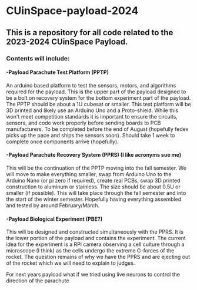 # CUinSpace-payload-2024
<h2>This is a repository for all code related to the 2023-2024 CUinSpace Payload. </h2>

<h3>Contents will include:</h3>

<h4>-Payload Parachute Test Platform (PPTP)</h4>

An arduino based platform to test the sensors, motors, and algorithms required for the payload. This is the upper part of the payload designed to be a bolt on recovery system for the bottom experiment part of the payload. The PPTP should be about a 1U cubesat or smaller. This test platform will be 3D printed and likely use an Arduino Uno and a Proto-shield. While this won't meet competition standards it is important to ensure the circuits, sensors, and code work properly before sending boards to PCB manufacturers. To be completed before the end of August (hopefully fedex picks up the pace and ships the sensors soon). Should take 1 week to complete once components arrive (hopefully).

<h4>-Payload Parachute Recovery System (PPRS) (I like acronyms sue me)</h4>

This will be the continuation of the PPTP moving into the fall semester. We will move to make everything smaller, swap from Arduino Uno to the Arduino Nano (or pi zero if required), create real PCBs, swap 3D printed construction to aluminum or stainless. The size should be about 0.5U or smaller (if possible). This will take place through the fall semester and into the start of the winter semester. Hopefully having everything assembled and tested by around February/March.


<h4>-Payload Biological Experiment (PBE?)</h4>

This will be designed and constructed simultaneously with the PPRS. It is the lower portion of the payload and contains the experiment. The current idea for the experiment is a RPi camera observing a cell culture through a microscope (I think) as the cells undergo the extreme G-forces of the rocket. The question remains of why we have the PPRS and are ejecting out of the rocket which we will need to explain to judges. 




For next years payload what if we tried using live neurons to control the direction of the parachute
